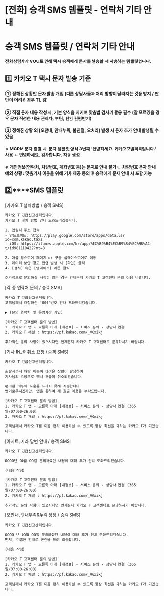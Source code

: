 # [전화] 승객 SMS 템플릿 - 연락처 기타 안내

**승객 SMS 템플릿 / 연락처 기타 안내**
==========================

**전화상담사가 VOC로 인해 택시 승객에게 문자를 발송할 때 사용하는 템플릿입니다.**

**1️⃣ 카카오 T 택시 문자 발송 기준**
-------------------------

#### **① 정해진 상황만 문자 발송 개입 (다른 상담사들과 처리 방향이 달라지는 것을 방지 / 판단이 어려운 경우 TL 컴)**

#### **② 직접 문자 내용 작성 시, 기본 양식을 지키며 맞춤법 검사기 활용 필수 (잘 모르겠을 경우 문자 작성한 내용 관리자, 부팀, 선임 컨펌받기)**

#### **③ 정해진 상황 외 [오안내, 안내누락, 불친절, 오처리] 발생 시 문자 추가 안내 발생될 수 있음**

#### 

#### **※ MCRM 문자 종결 시, 문자 템플릿 양식 3번째 '안녕하세요. 카카오모빌리티입니다.' 사용** **ㄴ 안녕하세요. 감사합니다. 자동 생성**

#### 

#### **※ 개인정보(연락처, 차량번호, 계좌번호 등)는 문자로 안내 불가** **ㄴ 차량번호 문자 안내 예외 상황 : 맞춤기사 이용을 위해 기사 제공 동의 후 승객에게 문자 안내 시 포함 가능**

**2️⃣****SMS 템플릿**
------------------

[카카오 T 설치방법 / 승객 SMS]

```
카카오 T 긴급신고센터입니다.  
카카오 T 설치 방법 안내 도와드리겠습니다.  
  
1. 앱설치 주소 접속  
- 안드로이드: https://play.google.com/store/apps/details?id=com.kakao.taxi  
- iOS: https://itunes.apple.com/kr/app/%EC%B9%B4%EC%B9%B4%EC%98%A4-t/id981110422?mt=8  
  
2. 애플 앱스토어 페이지 or 구글 플레이스토어로 이동  
3. 데이터 보안 경고 팝업 발생 시 [확인] 클릭  
4. [설치] 혹은 [업데이트] 버튼 클릭  
  
추가적으로 문의하실 사항이 있는 경우 언제든지 카카오 T 고객센터 문의 이용 바랍니다.
```

[각 종 연락처 문의 / 승객 SMS]

```
카카오 T 긴급신고센터입니다.  
고객님께서 요청하신 '000'번호 안내 도와드리겠습니다.  
  
▶ (문의 연락처 및 운영시간 기입)  
  
[카카오 T 고객센터 문의 방법]   
1. 카카오 T 앱 - 오른쪽 아래 [내정보] - 서비스 문의 - 상담사 연결  
2. 카카오 T 채널 : https://pf.kakao.com/_VGxikj  
  
추가적인 문의 사항이 있으시다면 언제든지 카카오 T 고객센터로 문의하시기 바랍니다.
```

[기사 IN\_콜 취소 요청 / 승객 SMS]

```
카카오 T 긴급신고센터입니다.   
  
출발지까지 차량 이동이 어려운 상황이 발생하여   
기사님의 요청으로 택시 호출이 취소되었습니다.  
  
편리한 이동에 도움을 드리지 못해 죄송합니다.   
번거로우시겠지만, 앱을 통하여 재 호출 이용을 부탁드립니다.  
  
[카카오 T 고객센터 문의 방법]   
1. 카카오 T 앱 - 오른쪽 아래 [내정보] - 서비스 문의 - 상담사 연결 (365일/07:00~26:00)  
2. 카카오 T 채널 : https://pf.kakao.com/_VGxikj  
  
고객님께서 카카오 T를 마음 편히 이용하실 수 있도록 항상 최선을 다하는 카카오 T가 되겠습니다.
```

[아지트, 지라 답변 안내 / 승객 SMS]

```
카카오 T 긴급신고센터입니다.  
  
OOOO년 OO월 OO일 문의하셨던 내용에 대해 추가 안내 도와드리겠습니다.  
  
(내용 작성)  
  
[카카오 T 고객센터 문의 방법]   
1. 카카오 T 앱 - 오른쪽 아래 [내정보] - 서비스 문의 - 상담사 연결 (365일/07:00~26:00)  
2. 카카오 T 채널 : https://pf.kakao.com/_VGxikj  
  
추가적인 문의 사항이 있으시다면 언제든지 카카오 T 고객센터로 문의하시기 바랍니다.
```

[오안내, 안내부족&누락 정정 / 승객 SMS]

```
카카오 T 긴급신고센터입니다.  
  
OOOO 년 OO월 OO일 문의하셨던 내용에 대해 추가 안내 도와드리겠습니다.   
먼저, 미흡한 안내로 혼란을 드려 죄송합니다.  
  
(내용 작성)  
  
[카카오 T 고객센터 문의 방법]   
1. 카카오 T 앱 - 오른쪽 아래 [내정보] - 서비스 문의 - 상담사 연결 (365일/07:00~26:00)  
2. 카카오 T 채널 : https://pf.kakao.com/_VGxikj  
  
고객님께서 카카오 T를 마음 편히 이용하실 수 있도록 항상 최선을 다하는 카카오 T가 되겠습니다.
```